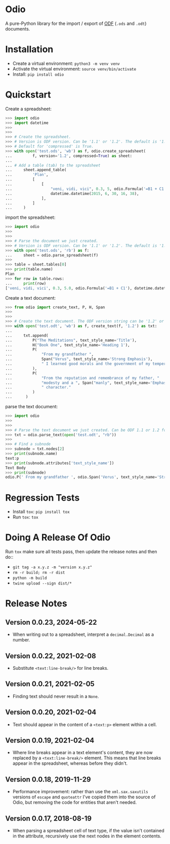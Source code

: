 # Odio

A pure-Python library for the import / export of
[ODF](http://en.wikipedia.org/wiki/OpenDocument) (`.ods` and `.odt`) documents.


# Installation

- Create a virtual environment: `python3 -m venv venv`
- Activate the virtual environment: `source venv/bin/activate`
- Install: `pip install odio`


# Quickstart

Create a spreadsheet:

```python
>>> import odio
>>> import datetime
>>> 
>>>
>>> # Create the spreadsheet.
>>> # Version is ODF version. Can be '1.1' or '1.2'. The default is '1.2'.
>>> # Default for 'compressed' is True.
>>> with open('test.ods', 'wb') as f, odio.create_spreadsheet(
...         f, version='1.2', compressed=True) as sheet:
...	
...	# Add a table (tab) to the spreadsheet
... 	sheet.append_table(
...         'Plan',
...         [
...             [
...                 "veni, vidi, vici", 0.3, 5, odio.Formula('=B1 + C1'),
...                 datetime.datetime(2015, 6, 30, 16, 38),
...             ],
...         ]
...     )
```


import the spreadsheet:

```python
>>> import odio
>>>
>>>
>>> # Parse the document we just created.
>>> # Version is ODF version. Can be '1.1' or '1.2'. The default is '1.2'.
>>> with open('test.ods', 'rb') as f:
...     sheet = odio.parse_spreadsheet(f)
>>>
>>> table = sheet.tables[0]
>>> print(table.name)
Plan
>>> for row in table.rows:
...     print(row)
['veni, vidi, vici', 0.3, 5.0, odio.Formula('=B1 + C1'), datetime.datetime(2015, 6, 30, 16, 38)]
```


Create a text document:

```python
>>> from odio import create_text, P, H, Span
>>> 
>>>
>>> # Create the text document. The ODF version string can be '1.2' or '1.1'
>>> with open('test.odt', 'wb') as f, create_text(f, '1.2') as txt:
...	
...     txt.append(
...         P("The Meditations", text_style_name='Title'),
...         H("Book One", text_style_name='Heading 1'),
...         P(
...             "From my grandfather ",
...             Span("Verus", text_style_name='Strong Emphasis'),
...             " I learned good morals and the government of my temper."
...         ),
...         P(
...             "From the reputation and remembrance of my father, "
...             "modesty and a ", Span("manly", text_style_name='Emphasis'),
...             " character."
...         )
...      )
```

parse the text document:

```python
>>> import odio
>>>
>>>
>>> # Parse the text document we just created. Can be ODF 1.1 or 1.2 format.
>>> txt = odio.parse_text(open('test.odt', "rb"))
>>> 
>>> # Find a subnode
>>> subnode = txt.nodes[2] 
>>> print(subnode.name)
text:p
>>> print(subnode.attributes['text_style_name'])
Text Body
>>> print(subnode)
odio.P(' From my grandfather ', odio.Span('Verus', text_style_name='Strong Emphasis'), ' I learned good morals and the government of my temper. ')
```

# Regression Tests

- Install `tox`: `pip install tox`
- Run `tox`: `tox`


# Doing A Release Of Odio

Run ``tox`` make sure all tests pass, then update the release notes and then do::

- `git tag -a x.y.z -m "version x.y.z"`
- `rm -r build; rm -r dist`
- `python -m build`
-  `twine upload --sign dist/*`


# Release Notes

## Version 0.0.23, 2024-05-22

- When writing out to a spreadsheet, interpret a `decimal.Decimal` as a number.


## Version 0.0.22, 2021-02-08

- Substitute `<text:line-break/>` for line breaks.


## Version 0.0.21, 2021-02-05

- Finding text should never result in a `None`.


## Version 0.0.20, 2021-02-04

- Text should appear in the content of a `<text:p>` element within a cell.


## Version 0.0.19, 2021-02-04

- Where line breaks appear in a text element's content, they are now replaced by a
  `<text:line-break/>` element. This means that line breaks appear in the
  spreadsheet, whereas before they didn't.


## Version 0.0.18, 2019-11-29

- Performance improvement: rather than use the `xml.sax.saxutils` versions of
  `escape` and `quoteattr` I've copied them into the source of Odio, but removing
  the code for entities that aren't needed.


## Version 0.0.17, 2018-08-19

- When parsing a spreadsheet cell of text type, if the value isn't contained in the
  attribute, recursively use the next nodes in the element contents.
